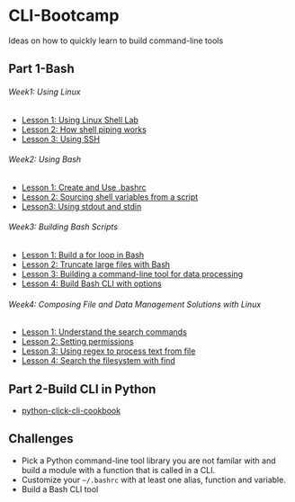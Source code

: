 # CLI-Bootcamp
Ideas on how to quickly learn to build command-line tools


## Part 1-Bash


###### Week1:  Using Linux

  * [Lesson 1:  Using Linux Shell Lab](https://github.com/noahgift/Coursera-DE-C2-Using-Linux)
  * [Lesson 2:  How shell piping works](https://github.com/noahgift/Coursera-DE-C2-Shell-Piping)
  * [Lesson 3: Using SSH](https://github.com/noahgift/ssh-tips-tricks)
 
###### Week2: Using Bash 

  * [Lesson 1: Create and Use .bashrc](https://github.com/noahgift/Coursera-DE-C2-configure-shell)
  * [Lesson 2: Sourcing shell variables from a script](https://github.com/noahgift/Coursera-DE-C2-shell-variables)
  * [Lesson3:  Using stdout and stdin](https://github.com/noahgift/Coursera-DE-C2-Standard-Streams)

###### Week3: Building Bash Scripts 

 * [Lesson 1:  Build a for loop in Bash](https://github.com/noahgift/Coursera-DE-C2-Use-Shell-Logic-and-Control-Flow)
 * [Lesson 2:  Truncate large files with Bash](https://github.com/noahgift/coursera-de-c2-truncate-file)
 * [Lesson 3: Building a command-line tool for data processing](https://github.com/noahgift/Coursera-DE-C2-bash-cli-reverse-string)
 * [Lesson 4: Build Bash CLI with options ](https://github.com/noahgift/Coursera-DE-C2-Lab3-Building-Bash-Scripts.git)

###### Week4: Composing File and Data Management Solutions with Linux

* [Lesson 1: Understand the search commands](https://github.com/noahgift/Coursera-DE-C2-search-commands)
* [Lesson 2: Setting permissions](https://github.com/noahgift/Coursera-DE-C2-Files-Directories-Permissions)
* [Lesson 3: Using regex to process text from file](https://github.com/noahgift/Coursera-DE-C2-using-regex-search)
* [Lesson 4: Search the filesystem with find](https://github.com/noahgift/Coursera-DE-C2-Lab4-Composing-File-Data-Solutions)

## Part 2-Build CLI in Python

* [python-click-cli-cookbook](https://github.com/noahgift/python-click-cli-cookbook)

## Challenges

* Pick a Python command-line tool library you are not familar with and build a module with a function that is called in a CLI.
* Customize your `~/.bashrc` with at least one alias, function and variable.
* Build a Bash CLI tool

